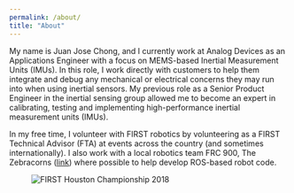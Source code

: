 ```yaml
---
permalink: /about/
title: "About"
---
```


My name is Juan Jose Chong, and I currently work at Analog Devices as an Applications Engineer with a focus on MEMS-based Inertial Measurement Units (IMUs). In this role, I work directly with customers to help them integrate and debug any mechanical or electrical concerns they may run into when using inertial sensors. My previous role as a Senior Product Engineer in the inertial sensing group allowed me to become an expert in calibrating, testing and implementing high-performance inertial measurement units (IMUs). 

In my free time, I volunteer with FIRST robotics by volunteering as a FIRST Technical Advisor (FTA) at events across the country (and sometimes internationally). I also work with a local robotics team FRC 900, The Zebracorns ([link](https://team900.org/)) where possible to help develop ROS-based robot code. 

<figure>
  <img src="/assets/images/n64/31052400_10106594171569278_5735696771019964416_o.jpg" alt="FIRST Houston Championship 2018"></a>
</figure>
